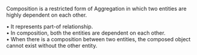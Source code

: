 Composition is a restricted form of Aggregation in which two entities are highly dependent on each other.<br>

• It represents part-of relationship.<br>
• In composition, both the entities are dependent on each other.<br>
• When there is a composition between two entities, the composed object cannot exist without the other entity.
